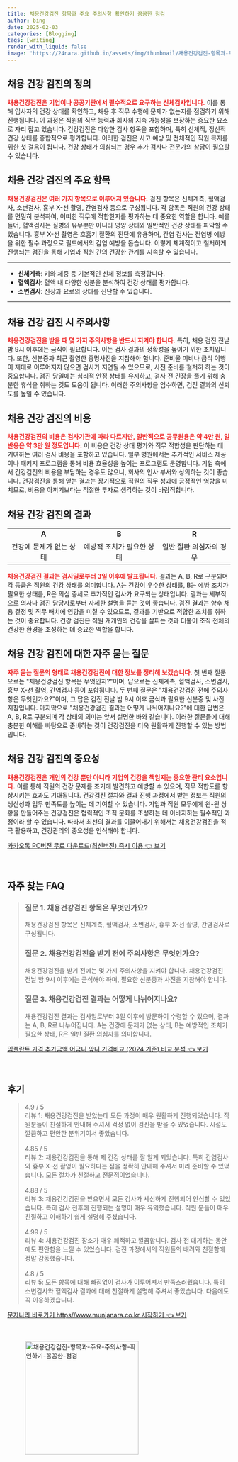 ```yaml
---
title: 채용건강검진 항목과 주요 주의사항 확인하기 꼼꼼한 점검
author: bing
date: 2025-02-03
categories: [Blogging]
tags: [writing]
render_with_liquid: false
image: 'https://24nara.github.io/assets/img/thumbnail/채용건강검진-항목과-주요-주의사항-확인하기-꼼꼼한-점검.webp'
---
```



<h2 id='채용건강검진_정의'>채용 건강 검진의 정의</h2>

<p><b><span style="color: #ee2323;">채용건강검진은 기업이나 공공기관에서 필수적으로 요구하는 신체검사입니다.</span></b> 이를 통해 입사자의 건강 상태를 확인하고, 채용 후 직무 수행에 문제가 없는지를 점검하기 위해 진행됩니다. 이 과정은 직원의 직무 능력과 회사의 지속 가능성을 보장하는 중요한 요소로 자리 잡고 있습니다. 건강검진은 다양한 검사 항목을 포함하며, 특히 신체적, 정신적 건강 상태를 종합적으로 평가합니다. 이러한 검진은 사고 예방 및 전체적인 직원 복지를 위한 첫 걸음이 됩니다. 건강 상태가 의심되는 경우 추가 검사나 전문가의 상담이 필요할 수 있습니다.</p>

<h2 id='채용건강검진_항목'>채용 건강 검진의 주요 항목</h2>

<p><b><span style="color: #ee2323;">채용건강검진은 여러 가지 항목으로 이루어져 있습니다.</span></b> 검진 항목은 신체계측, 혈액검사, 소변검사, 흉부 X-선 촬영, 간염검사 등으로 구성됩니다. 각 항목은 직원의 건강 상태를 면밀히 분석하여, 어떠한 직무에 적합한지를 평가하는 데 중요한 역할을 합니다. 예를 들어, 혈액검사는 질병의 유무뿐만 아니라 영양 상태와 일반적인 건강 상태를 파악할 수 있습니다. 흉부 X-선 촬영은 호흡기 질환의 진단에 유용하며, 간염 검사는 전염병 예방을 위한 필수 과정으로 필드에서의 감염 예방을 돕습니다. 이렇게 체계적이고 철저하게 진행되는 검진을 통해 기업과 직원 간의 건강한 관계를 지속할 수 있습니다.</p>

<hr />

<ul>
    <li><b>신체계측</b>: 키와 체중 등 기본적인 신체 정보를 측정합니다.</li>
    <li><b>혈액검사</b>: 혈액 내 다양한 성분을 분석하여 건강 상태를 평가합니다.</li>
    <li><b>소변검사</b>: 신장과 요로의 상태를 진단할 수 있습니다.</li>
</ul>

<hr />

<h2 id='채용건강검진_주의사항'>채용 건강 검진 시 주의사항</h2>

<p><b><span style="color: #ee2323;">채용건강검진을 받을 때 몇 가지 주의사항을 반드시 지켜야 합니다.</span></b> 특히, 채용 검진 전날 밤 9시 이후에는 금식이 필요합니다. 이는 검사 결과의 정확성을 높이기 위한 조치입니다. 또한, 신분증과 최근 촬영한 증명사진을 지참해야 합니다. 준비물 미비나 금식 이행이 제대로 이루어지지 않으면 검사가 지연될 수 있으므로, 사전 준비를 철저히 하는 것이 중요합니다. 검진 당일에는 심리적 안정 상태를 유지하고, 검사 전 긴장을 풀기 위해 충분한 휴식을 취하는 것도 도움이 됩니다. 이러한 주의사항을 엄수하면, 검진 결과의 신뢰도를 높일 수 있습니다.</p>

<h2 id='채용건강검진_비용'>채용 건강 검진의 비용</h2>

<p><b><span style="color: #ee2323;">채용건강검진의 비용은 검사기관에 따라 다르지만, 일반적으로 공무원용은 약 4만 원, 일반용은 약 3만 원 정도입니다.</span></b> 이 비용은 건강 상태 평가와 직무 적합성을 판단하는 데 기여하는 여러 검사 비용을 포함하고 있습니다. 일부 병원에서는 추가적인 서비스 제공이나 패키지 프로그램을 통해 비용 효율성을 높이는 프로그램도 운영합니다. 기업 측에서 건강검진의 비용을 부담하는 경우도 많으니, 회사의 인사 부서와 상의하는 것이 좋습니다. 건강검진을 통해 얻는 결과는 장기적으로 직원의 직무 성과에 긍정적인 영향을 미치므로, 비용을 아끼기보다는 적절한 투자로 생각하는 것이 바람직합니다.</p>

<h2 id='채용건강검진_결과'>채용 건강 검진의 결과</h2>

<table>
    <tr>
        <td style="text-align: center; height: 17px;"><b>A</b></td>
        <td style="text-align: center; height: 17px;"><b>B</b></td>
        <td style="text-align: center; height: 17px;"><b>R</b></td>
    </tr>
    <tr>
        <td style="text-align: center; height: 17px;">건강에 문제가 없는 상태</td>
        <td style="text-align: center; height: 17px;">예방적 조치가 필요한 상태</td>
        <td style="text-align: center; height: 17px;">일반 질환 의심자의 경우</td>
    </tr>
</table>

<p><b><span style="color: #ee2323;">채용건강검진 결과는 검사일로부터 3일 이후에 발표됩니다.</span></b> 결과는 A, B, R로 구분되며 각 등급은 직원의 건강 상태를 의미합니다. A는 건강이 우수한 상태를, B는 예방 조치가 필요한 상태를, R은 의심 증세로 추가적인 검사가 요구되는 상태입니다. 결과는 세부적으로 의사나 검진 담당자로부터 자세한 설명을 듣는 것이 좋습니다. 검진 결과는 향후 채용 결정 및 직무 배치에 영향을 미칠 수 있으므로, 결과를 기반으로 적합한 조치를 취하는 것이 중요합니다. 건강 검진은 직원 개개인의 건강을 살피는 것과 더불어 조직 전체의 건강한 환경을 조성하는 데 중요한 역할을 합니다.</p>

<h2 id='채용건강검진_자주하는질문'>채용 건강 검진에 대한 자주 묻는 질문</h2>

<p><b><span style="color: #ee2323;">자주 묻는 질문의 형태로 채용건강검진에 대한 정보를 정리해 보겠습니다.</span></b> 첫 번째 질문으로는 "채용건강검진 항목은 무엇인지?"이며, 답으로는 신체계측, 혈액검사, 소변검사, 흉부 X-선 촬영, 간염검사 등이 포함됩니다. 두 번째 질문은 "채용건강검진 전에 주의사항은 무엇인가요?"이며, 그 답은 검진 전날 밤 9시 이후 금식과 필요한 신분증 및 사진 지참입니다. 마지막으로 "채용건강검진 결과는 어떻게 나뉘어지나요?"에 대한 답변은 A, B, R로 구분되며 각 상태의 의미는 앞서 설명한 바와 같습니다. 이러한 질문들에 대해 충분한 이해를 바탕으로 준비하는 것이 건강검진을 더욱 원활하게 진행할 수 있는 방법입니다.</p>

<h2 id='채용건강검진_결론'>채용 건강 검진의 중요성</h2>

<p><b><span style="color: #ee2323;">채용건강검진은 개인의 건강 뿐만 아니라 기업의 건강을 책임지는 중요한 관리 요소입니다.</span></b> 이를 통해 직원의 건강 문제를 조기에 발견하고 예방할 수 있으며, 직무 적합도를 향상시키는 효과도 기대됩니다. 건강검진 절차와 결과 진행 과정에서 받는 정보는 직원의 생산성과 업무 만족도를 높이는 데 기여할 수 있습니다. 기업과 직원 모두에게 윈-윈 상황을 만들어주는 건강검진은 협력적인 조직 문화를 조성하는 데 이바지하는 필수적인 과정이라 할 수 있습니다. 따라서 최선의 결과를 이끌어내기 위해서는 채용건강검진을 적극 활용하고, 건강관리의 중요성을 인식해야 합니다.</p>


<p><a class="click-button" title="카카오톡 PC버전 무료 다운로드(최신버전) 즉시 이용" href="https://24nara.github.io/posts/%EC%B9%B4%EC%B9%B4%EC%98%A4%ED%86%A1-PC%EB%B2%84%EC%A0%84-%EB%AC%B4%EB%A3%8C-%EB%8B%A4%EC%9A%B4%EB%A1%9C%EB%93%9C(%EC%B5%9C%EC%8B%A0%EB%B2%84%EC%A0%84)-%EC%A6%89%EC%8B%9C-%EC%9D%B4%EC%9A%A9/" rel="dofollow">카카오톡 PC버전 무료 다운로드(최신버전) 즉시 이용 👈 보기</a></p><br>
<h2 id='자주_찾는_FAQ'>자주 찾는 FAQ</h2>
<div itemscope="" itemtype="https://schema.org/FAQPage"> 
<blockquote> 
<div itemscope="" itemprop="mainEntity" itemtype="https://schema.org/Question"> 
<h3 itemprop="name">질문 1. 채용건강검진 항목은 무엇인가요?</h3> 
<div itemscope="" itemprop="acceptedAnswer" itemtype="https://schema.org/Answer"> 
<span itemprop="text"> 
<p>채용건강검진 항목은 신체계측, 혈액검사, 소변검사, 흉부 X-선 촬영, 간염검사로 구성됩니다.</p> 
</span> 
</div> 
</div> 

<div itemscope="" itemprop="mainEntity" itemtype="https://schema.org/Question"> 
<h3 itemprop="name">질문 2. 채용건강검진을 받기 전에 주의사항은 무엇인가요?</h3> 
<div itemscope="" itemprop="acceptedAnswer" itemtype="https://schema.org/Answer"> 
<span itemprop="text"> 
<p>채용건강검진을 받기 전에는 몇 가지 주의사항을 지켜야 합니다. 채용건강검진 전날 밤 9시 이후에는 금식해야 하며, 필요한 신분증과 사진을 지참해야 합니다.</p> 
</span> 
</div> 
</div> 

<div itemscope="" itemprop="mainEntity" itemtype="https://schema.org/Question"> 
<h3 itemprop="name">질문 3. 채용건강검진 결과는 어떻게 나뉘어지나요?</h3> 
<div itemscope="" itemprop="acceptedAnswer" itemtype="https://schema.org/Answer"> 
<span itemprop="text"> 
<p>채용건강검진 결과는 검사일로부터 3일 이후에 방문하여 수령할 수 있으며, 결과는 A, B, R로 나누어집니다. A는 건강에 문제가 없는 상태, B는 예방적인 조치가 필요한 상태, R은 일반 질환 의심자를 의미합니다.</p> 
</span> 
</div> 
</div> 
</blockquote> 
</div>
<p><a class="click-button" title="임플란트 가격 추가금액 어금니 앞니 가격비교 (2024 기준) 비교 분석" href="https://24nara.github.io/posts/%EC%9E%84%ED%94%8C%EB%9E%80%ED%8A%B8-%EA%B0%80%EA%B2%A9-%EC%B6%94%EA%B0%80%EA%B8%88%EC%95%A1-%EC%96%B4%EA%B8%88%EB%8B%88-%EC%95%9E%EB%8B%88-%EA%B0%80%EA%B2%A9%EB%B9%84%EA%B5%90-(2024-%EA%B8%B0%EC%A4%80)-%EB%B9%84%EA%B5%90-%EB%B6%84%EC%84%9D/" rel="dofollow">임플란트 가격 추가금액 어금니 앞니 가격비교 (2024 기준) 비교 분석 👈 보기</a></p><br>
<h2 id='후기'>후기</h2>
<div itemscope itemtype="https://schema.org/Product">
  <blockquote>
  <div itemprop="review" itemscope itemtype="https://schema.org/Review">
      <div itemprop="reviewRating" itemscope itemtype="https://schema.org/Rating"> <span itemprop="ratingValue">4.9</span> / <span itemprop="bestRating">5</span> </div>
      <span itemprop="reviewBody">리뷰 1: 채용건강검진을 받았는데 모든 과정이 매우 원활하게 진행되었습니다. 직원분들이 친절하게 안내해 주셔서 걱정 없이 검진을 받을 수 있었습니다. 시설도 깔끔하고 편안한 분위기여서 좋았습니다.</span>
  </div>
  <br>
  <div itemprop="review" itemscope itemtype="https://schema.org/Review">
      <div itemprop="reviewRating" itemscope itemtype="https://schema.org/Rating"> <span itemprop="ratingValue">4.85</span> / <span itemprop="bestRating">5</span> </div>
      <span itemprop="reviewBody">리뷰 2: 채용건강검진을 통해 제 건강 상태를 잘 알게 되었습니다. 특히 간염검사와 흉부 X-선 촬영이 필요하다는 점을 정확히 안내해 주셔서 미리 준비할 수 있었습니다. 모든 절차가 친절하고 전문적이었습니다.</span>
  </div>
  <br>
  <div itemprop="review" itemscope itemtype="https://schema.org/Review">
      <div itemprop="reviewRating" itemscope itemtype="https://schema.org/Rating"> <span itemprop="ratingValue">4.88</span> / <span itemprop="bestRating">5</span> </div>
      <span itemprop="reviewBody">리뷰 3: 채용건강검진을 받으면서 모든 검사가 세심하게 진행되어 안심할 수 있었습니다. 특히 검사 전후에 진행되는 설명이 매우 유익했습니다. 직원 분들이 매우 친절하고 이해하기 쉽게 설명해 주셨습니다.</span>
  </div>
  <br>
  <div itemprop="review" itemscope itemtype="https://schema.org/Review">
      <div itemprop="reviewRating" itemscope itemtype="https://schema.org/Rating"> <span itemprop="ratingValue">4.99</span> / <span itemprop="bestRating">5</span> </div>
      <span itemprop="reviewBody">리뷰 4: 채용건강검진 장소가 매우 쾌적하고 깔끔합니다. 검사 전 대기하는 동안에도 편안함을 느낄 수 있었습니다. 검진 과정에서의 직원들의 배려와 친절함에 정말 감동했습니다.</span>
  </div>
  <br>
  <div itemprop="review" itemscope itemtype="https://schema.org/Review">
      <div itemprop="reviewRating" itemscope itemtype="https://schema.org/Rating"> <span itemprop="ratingValue">4.8</span> / <span itemprop="bestRating">5</span> </div>
      <span itemprop="reviewBody">리뷰 5: 모든 항목에 대해 빠짐없이 검사가 이루어져서 만족스러웠습니다. 특히 소변검사와 혈액검사 결과에 대해 친절하게 설명해 주셔서 좋았습니다. 다음에도 꼭 이용하겠습니다.</span>
  </div>
  </blockquote>
</div>
<p><a class="click-button" title="문자나라 바로가기 https//www.munjanara.co.kr 시작하기" href="https://24nara.github.io/posts/%EB%AC%B8%EC%9E%90%EB%82%98%EB%9D%BC-%EB%B0%94%EB%A1%9C%EA%B0%80%EA%B8%B0-httpswww.munjanara.co.kr-%EC%8B%9C%EC%9E%91%ED%95%98%EA%B8%B0/" rel="dofollow">문자나라 바로가기 https//www.munjanara.co.kr 시작하기 👈 보기</a></p><br>
<figure class="image"><img src="https://24nara.github.io/assets/img/thumbnail/채용건강검진-항목과-주요-주의사항-확인하기-꼼꼼한-점검.webp" alt="채용건강검진-항목과-주요-주의사항-확인하기-꼼꼼한-점검" width="256" height="256"></figure>
